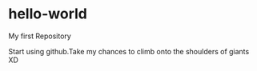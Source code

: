 # hello-world
My first Repository

Start using github.Take my chances to  climb onto the shoulders of giants XD
